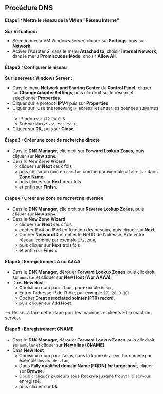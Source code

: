 ## Procédure DNS  
  
#### Étape 1 : Mettre le réseau de la VM en "Réseau Interne"  
  
**Sur Virtualbox :**  
  - Sélectionner la VM Windows Server, cliquer sur **Settings**, puis sur **Network**.
  - Activer l'Adapter 2, dans le menu **Attached to**, choisir **Internal Network**, dans le menu **Promiscuous Mode**, choisir **Allow All**.

#### Étape 2 : Configurer le réseau

**Sur le serveur Windows Server :**
- Dans le menu **Network and Sharing Center** du **Control Panel**, cliquer sur **Change Adapter Settings**, puis clic droit sur le réseau et selectionner **Properties**.
- Cliquer sur le protocol **IPV4** puis sur **Properties**
- Cliquer sur "Use the following IP adress" et entrer les données suivantes :
    - IP address: `172.20.0.5`
    - Subnet Mask: `255.255.255.0`
- Cliquer sur **OK**, puis sur **Close**.

#### Étape 3 : Créer une zone de recherche directe

- Dans le **DNS Manager**, clic droit sur **Forward Lookup Zones**, puis cliquer sur **New zone**.
- Dans le **New Zone Wizard** 
  - cliquer sur **Next** deux fois, 
  - puis choisir un nom en `nom.lan` comme par exemple `wilder.lan` dans **Zone Name**, 
  - puis cliquer sur **Next** deux fois 
  - et enfin sur **Finish**.


#### Étape 4 : Créer une zone de recherche inversée

- Dans le **DNS Manager**, clic droit sur **Reverse Lookup Zones**, puis cliquer sur **New zone**.
- Dans le **New Zone Wizard** 
  - cliquer sur **Next** deux fois, 
  - cocher IPV4 ou IPV6 en fonction des besoins, puis cliquer sur **Next**.
  - Cocher **Netword ID** et entrer le Net ID de l'adresse IP de votre réseau, comme par exemple `172.20.0`, 
  - puis cliquer sur **Next** trois fois 
  - et enfin sur **Finish**.


#### Étape 5 : Enregistrement A ou AAAA
- Dans le **DNS Manager**, dérouler **Forward Lookup Zones**, puis clic droit sur `nom.lan` et cliquer sur **New Host (A or AAAA)**.
- Dans **New Host** 
  - Choisir un nom pour l'host, par exemple `host1`, 
  - Entrer l'adresse IP de l'hôte, par exemple `172.20.0.101`.
  - Cocher **Creat associated pointer (PTR) record**, 
  - puis cliquer sur **Add Host**.
 
--> Penser à faire cette étape pour les machines et clients ET la machine serveur.

#### Étape 5 : Enregistrement CNAME
- Dans le **DNS Manager**, dérouler **Forward Lookup Zones**, puis clic droit sur `nom.lan` et cliquer sur **New alias (CNAME)**.
- Dans **New Host** 
  - Choisir un nom pour l'alias, sous la forme `dns.nom.lan` comme par exemple `dns.wilder.lan`, 
  - Dans **Fully qualified domain Name (FQDN) for target host**, cliquer sur **Browse**.
  - Double-cliquer plusieurs sous **Records** jusqu'à trouver le serveur enregistré, 
  - puis cliquer sur **Ok**.
